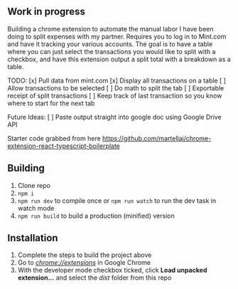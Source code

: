 ## Work in progress
Building a chrome extension to automate the manual labor I have been doing to split expenses with my partner. Requires you to log in to Mint.com and have it tracking your various accounts. The goal is to have a table where you can just select the transactions you would like to split with a checkbox, and have this extension output a split total with a breakdown as a table.

TODO:
[x] Pull data from mint.com
[x] Display all transactions on a table
[ ] Allow transactions to be selected
[ ] Do math to split the tab
[ ] Exportable receipt of split transactions
[ ] Keep track of last transaction so you know where to start for the next tab

Future Ideas:
[ ] Paste output straight into google doc using Google Drive API

Starter code grabbed from here https://github.com/martellaj/chrome-extension-react-typescript-boilerplate

## Building

1.  Clone repo
2.  `npm i`
3.  `npm run dev` to compile once or `npm run watch` to run the dev task in watch mode
4.  `npm run build` to build a production (minified) version

## Installation

1.  Complete the steps to build the project above
2.  Go to [_chrome://extensions_](chrome://extensions) in Google Chrome
3.  With the developer mode checkbox ticked, click **Load unpacked extension...** and select the _dist_ folder from this repo
